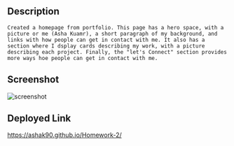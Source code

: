 ## Description

    Created a homepage from portfolio. This page has a hero space, with a picture or me (Asha Kuamr), a short paragraph of my background, and links with how people can get in contact with me. It also has a section where I dsplay cards describing my work, with a picture describing each project. Finally, the "let's Connect" section provides more ways hoe people can get in contact with me. 

## Screenshot

![screenshot](./assets/images/homepageScreenshot.png)

## Deployed Link

https://ashak90.github.io/Homework-2/

